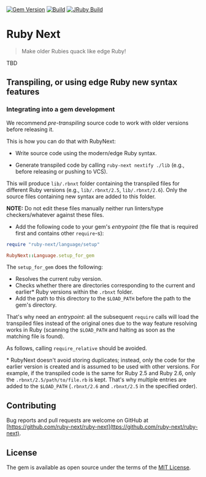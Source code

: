 [![Gem Version](https://badge.fury.io/rb/ruby-next.svg)](https://rubygems.org/gems/ruby-next) [![Build](https://github.com/palkan/ruby-next/workflows/Build/badge.svg)](https://github.com/palkan/ruby-next/actions)
[![JRuby Build](https://github.com/palkan/ruby-next/workflows/JRuby%20Build/badge.svg)](https://github.com/palkan/ruby-next/actions)

# Ruby Next

> Make older Rubies quack like edge Ruby!

TBD

## Transpiling, or using edge Ruby new syntax features

### Integrating into a gem development

We recommend _pre-transpiling_ source code to work with older versions before releasing it.

This is how you can do that with RubyNext:

- Write source code using the modern/edge Ruby syntax.

- Generate transpiled code by calling `ruby-next nextify ./lib` (e.g., before releasing or pushing to VCS).

This will produce `lib/.rbnxt` folder containing the transpiled files for different Ruby versions (e.g., `lib/.rbnxt/2.5`, `lib/.rbnxt/2.6`). Only the source files containing new syntax are added to this folder.

**NOTE:** Do not edit these files manually neither run linters/type checkers/whatever against these files.

- Add the following code to your gem's _entrypoint_ (the file that is required first and contains other `require`-s):

```ruby
require "ruby-next/language/setup"

RubyNext::Language.setup_for_gem
```

The `setup_for_gem` does the following:

- Resolves the current ruby version.
- Checks whether there are directories corresponding to the current and earlier\* Ruby versions within the `.rbnxt` folder.
- Add the path to this directory to the `$LOAD_PATH` before the path to the gem's directory.

That's why need an _entrypoint_: all the subsequent `require` calls will load the transpiled files instead of the original ones
due to the way feature resolving works in Ruby (scanning the `$LOAD_PATH` and halting as soon as the matching file is found).

As follows, calling `require_relative` should be avoided.

\* RubyNext doesn't avoid storing duplicates; instead, only the code for the earlier version is created and is assumed to be used with other versions. For example, if the transpiled code is the same for Ruby 2.5 and Ruby 2.6, only the `.rbnxt/2.5/path/to/file.rb` is kept. That's why multiple entries are added to the `$LOAD_PATH` (`.rbnxt/2.6` and `.rbnxt/2.5` in the specified order).

## Contributing

Bug reports and pull requests are welcome on GitHub at [https://github.com/ruby-next/ruby-next](ttps://github.com/ruby-next/ruby-next).

## License

The gem is available as open source under the terms of the [MIT License](https://opensource.org/licenses/MIT).
